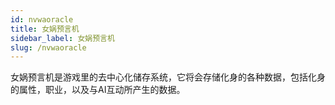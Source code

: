 ```yaml
---
id: nvwaoracle
title: 女娲预言机
sidebar_label: 女娲预言机
slug: /nvwaoracle
---
```

女娲预言机是游戏里的去中心化储存系统，它将会存储化身的各种数据，包括化身的属性，职业，以及与AI互动所产生的数据。